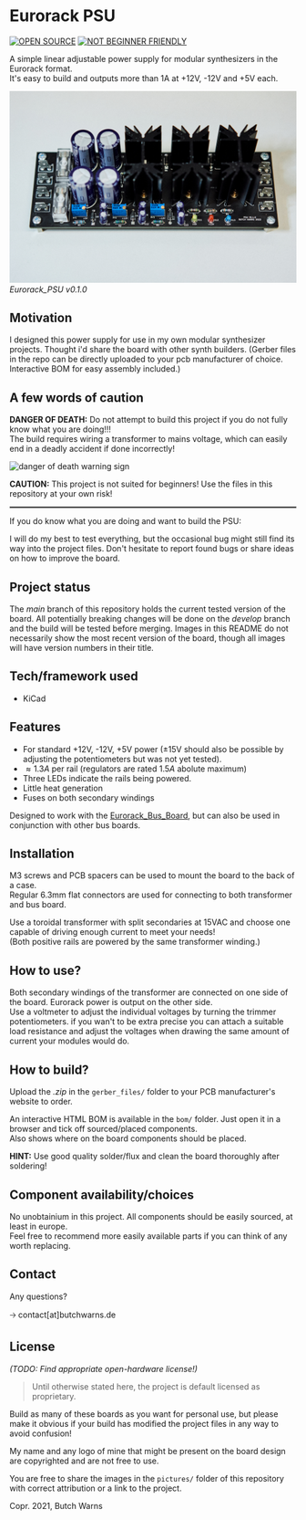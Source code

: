 # Eurorack PSU
[![OPEN SOURCE](https://img.shields.io/badge/Open%20source%3F-YES-green.svg)](https://shields.io/) [![NOT BEGINNER FRIENDLY](https://img.shields.io/badge/Beginner%20friendly%3F-NO-red.svg)](https://shields.io/)


A simple linear adjustable power supply for modular synthesizers in the Eurorack format.  
It's easy to build and outputs more than 1A at +12V, -12V and +5V each.

![bus board assembled](/pictures/eurorack_psu_v010_assembled.jpg?raw=true "psu assembled")
*Eurorack_PSU v0.1.0*

## Motivation

I designed this power supply for use in my own modular synthesizer projects. Thought i'd share the board with other synth builders.
(Gerber files in the repo can be directly uploaded to your pcb manufacturer of choice. Interactive BOM for easy assembly included.)

## A few words of caution

**DANGER OF DEATH:** Do not attempt to build this project if you do not fully know what you are doing!!!  
The build requires wiring a transformer to mains voltage, which can easily end in a deadly accident if done incorrectly!  

![danger of death warning sign](https://external-content.duckduckgo.com/iu/?u=https%3A%2F%2Fupload.wikimedia.org%2Fwikipedia%2Fcommons%2Fthumb%2Ff%2Ffd%2FDANGERBOARD01.png%2F240px-DANGERBOARD01.png&f=1&nofb=1?raw=true "danger of death warning sign")

**CAUTION:** This project is not suited for beginners! Use the files in this repository at your own risk!  

<hr style="border:1px solid gray">

If you do know what you are doing and want to build the PSU:

I will do my best to test everything, but the occasional bug might still find its way into the project files. Don't hesitate to report found bugs or share ideas on how to improve the board.

## Project status

The *main* branch of this repository holds the current tested version of the board. All potentially breaking changes will be done on the *develop* branch and the build will be tested before merging. Images in this README do not necessarily show the most recent version of the board, though all images will have version numbers in their title.  

## Tech/framework used

- KiCad

## Features

- For standard +12V, -12V, +5V power (±15V should also be possible by adjusting the potentiometers but was not yet tested).  
- $\approx 1.3A$ per rail (regulators are rated $1.5A$ abolute maximum)
- Three LEDs indicate the rails being powered.
- Little heat generation
- Fuses on both secondary windings

Designed to work with the [Eurorack_Bus_Board](https://github.com/butchwarns/Eurorack_Bus_Board/), but can also be used in conjunction with other bus boards.

## Installation

M3 screws and PCB spacers can be used to mount the board to the back of a case.  
Regular 6.3mm flat connectors are used for connecting to both transformer and bus board.  

Use a toroidal transformer with split secondaries at 15VAC and choose one capable of driving enough current to meet your needs!  
(Both positive rails are powered by the same transformer winding.)

## How to use?

Both secondary windings of the transformer are connected on one side of the board. Eurorack power is output on the other side.  
Use a voltmeter to adjust the individual voltages by turning the trimmer potentiometers. if you wan't to be extra precise you can attach a suitable load resistance and adjust the voltages when drawing the same amount of current your modules would do.

## How to build?

Upload the *.zip* in the `gerber_files/` folder to your PCB manufacturer's website to order.

An interactive HTML BOM is available in the `bom/` folder. Just open it in a browser and tick off sourced/placed components.  
Also shows where on the board components should be placed.  

**HINT:** Use good quality solder/flux and clean the board thoroughly after soldering!  

## Component availability/choices

No unobtainium in this project. All components should be easily sourced, at least in europe.  
Feel free to recommend more easily available parts if you can think of any worth replacing.

## Contact

Any questions?   

🡢 contact[at]butchwarns.de

## License

*(TODO: Find appropriate open-hardware license!)*

> Until otherwise stated here, the project is default licensed as proprietary.

Build as many of these boards as you want for personal use, but please make it obvious if your build has modified the project files in any way to avoid confusion!  

My name and any logo of mine that might be present on the board design are copyrighted and are not free to use.

You are free to share the images in the `pictures/` folder of this repository with correct attribution or a link to the project.  

Copr. 2021, Butch Warns
